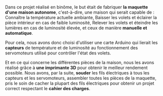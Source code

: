 Dans ce projet réalisé en binôme, le but était de fabriquer <strong>la maquette d'une maison autonome</strong>, c'est-à-dire, une maison qui serait capable de : 
Connaître la température actuelle ambiante,
Baisser les volets et éclairer la pièce intérieur en cas de faible luminosité,
Relever les volets et éteindre les lumières en cas de luminosité élevée, et ceux de manière <strong>manuelle et automatique</strong>. 

Pour cela, nous avons donc choisi d'utiliser une carte Arduino qui lierait les <strong>capteurs</strong> de température et de luminosité au fonctionnement des servomoteurs utilisé pour contrôler l'état des volets. 

Et en ce qui concerne les différentes pièces de la maison, nous les avons réalisé grâce à <strong>une imprimante 3D</strong> pour obtenir le meilleur rendement possible. 
Nous avons, par la suite, <strong>souder</strong> les fils électriques à tous les capteurs et les servomoteurs, assembler toutes les pièces de la maquette, pris le soin de cacher la plupart des fils électriques pour obtenir un projet correct respectant le <strong>cahier des charges</strong>.
